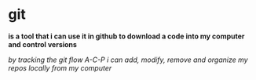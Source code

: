 # git 
**is a tool that i can use it in github to download a code into my computer and control versions**

*by tracking the git flow A-C-P i can add, modify, remove and  organize my repos locally from my computer*


